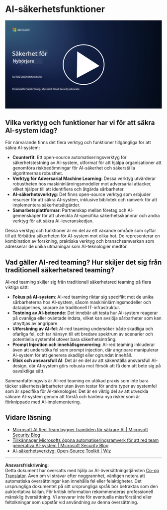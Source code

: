 <!--
CO_OP_TRANSLATOR_METADATA:
{
  "original_hash": "b6bb7175672298d1e2f73ba7e0006f95",
  "translation_date": "2025-09-04T01:05:29+00:00",
  "source_file": "8.2 AI security capabilities.md",
  "language_code": "sv"
}
-->
# AI-säkerhetsfunktioner

[![Titta på videon](../../translated_images/8-2_placeholder.bc988ce5dff1726a8b6f8c00b1250865ca23d02aa5cb11fb879ed1194702c99a.sv.png)](https://learn-video.azurefd.net/vod/player?id=e0a6f844-d884-4f76-99bd-4ce9f7f73d22)

## Vilka verktyg och funktioner har vi för att säkra AI-system idag?

För närvarande finns det flera verktyg och funktioner tillgängliga för att säkra AI-system:

-   **Counterfit**: Ett open-source automatiseringsverktyg för säkerhetstestning av AI-system, utformat för att hjälpa organisationer att genomföra riskbedömningar för AI-säkerhet och säkerställa algoritmernas robusthet.
-   **Verktyg för Adversarial Machine Learning**: Dessa verktyg utvärderar robustheten hos maskininlärningsmodeller mot adversarial attacker, vilket hjälper till att identifiera och åtgärda sårbarheter.
-   **AI-säkerhetsverktyg**: Det finns open-source verktyg som erbjuder resurser för att säkra AI-system, inklusive bibliotek och ramverk för att implementera säkerhetsåtgärder.
-   **Samarbetsplattformar**: Partnerskap mellan företag och AI-gemenskaper för att utveckla AI-specifika säkerhetsskannrar och andra verktyg för att säkra AI-leveranskedjan.

Dessa verktyg och funktioner är en del av ett växande område som syftar till att förbättra säkerheten för AI-system mot olika hot. De representerar en kombination av forskning, praktiska verktyg och branschsamverkan som adresserar de unika utmaningar som AI-teknologier medför.

## Vad gäller AI-red teaming? Hur skiljer det sig från traditionell säkerhetsred teaming?

AI-red teaming skiljer sig från traditionell säkerhetsred teaming på flera viktiga sätt:

-   **Fokus på AI-system**: AI-red teaming riktar sig specifikt mot de unika sårbarheterna hos AI-system, såsom maskininlärningsmodeller och datapipelines, snarare än traditionell IT-infrastruktur.
-   **Testning av AI-beteende**: Det innebär att testa hur AI-system reagerar på ovanliga eller oväntade indata, vilket kan avslöja sårbarheter som kan utnyttjas av angripare.
-   **Utforskning av AI-fel**: AI-red teaming undersöker både skadliga och ofarliga fel, och tar hänsyn till ett bredare spektrum av scenarier och potentiella systemfel utöver bara säkerhetsintrång.
-   **Prompt Injection och innehållsgenerering**: AI-red teaming inkluderar även att undersöka fel som prompt injection, där angripare manipulerar AI-system för att generera skadligt eller ogrundat innehåll.
-   **Etisk och ansvarsfull AI**: Det är en del av att säkerställa ansvarsfull AI-design, där AI-system görs robusta mot försök att få dem att bete sig på oavsiktliga sätt.

Sammanfattningsvis är AI-red teaming en utökad praxis som inte bara täcker säkerhetssårbarheter utan även testar för andra typer av systemfel som är specifika för AI-teknologier. Det är en viktig del av att utveckla säkrare AI-system genom att förstå och hantera nya risker som är förknippade med AI-implementering.

## Vidare läsning

 - [Microsoft AI Red Team bygger framtiden för säkrare AI | Microsoft Security Blog](https://www.microsoft.com/en-us/security/blog/2023/08/07/microsoft-ai-red-team-building-future-of-safer-ai/?WT.mc_id=academic-96948-sayoung)
 - [Tillkännager Microsofts öppna automatiseringsramverk för att red team generativa AI-system | Microsoft Security Blog](https://www.microsoft.com/en-us/security/blog/2024/02/22/announcing-microsofts-open-automation-framework-to-red-team-generative-ai-systems/?WT.mc_id=academic-96948-sayoung)
 - [AI-säkerhetsverktyg: Open-Source Toolkit | Wiz](https://www.wiz.io/academy/ai-security-tools)

---

**Ansvarsfriskrivning**:  
Detta dokument har översatts med hjälp av AI-översättningstjänsten [Co-op Translator](https://github.com/Azure/co-op-translator). Även om vi strävar efter noggrannhet, vänligen notera att automatiska översättningar kan innehålla fel eller felaktigheter. Det ursprungliga dokumentet på sitt ursprungliga språk bör betraktas som den auktoritativa källan. För kritisk information rekommenderas professionell mänsklig översättning. Vi ansvarar inte för eventuella missförstånd eller feltolkningar som uppstår vid användning av denna översättning.